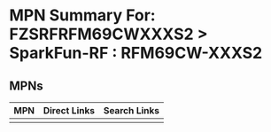 



# MPN Summary For: FZSRFRFM69CWXXXS2 > SparkFun-RF : RFM69CW-XXXS2

## MPNs
  

|MPN|Direct Links|Search Links|
| :--- | :--- | :--- |
||||
